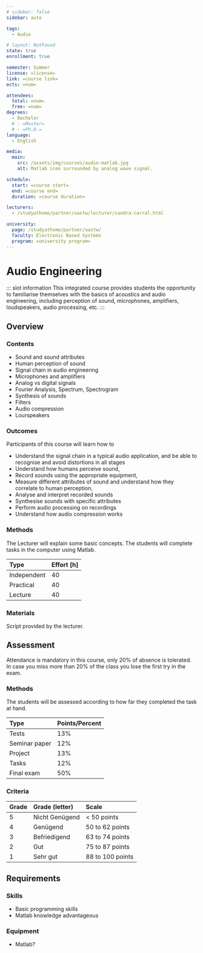 ```yaml
---
# sidebar: false
sidebar: auto

tags:
  - Audio

# layout: NotFound
state: true
enrollment: true

semester: Summer
license: =license=
link: =course link=
ects: =num=

attendees:
  total: =num=
  free: =num=
degrees:
  - Bachelor
  # - =Master=
  # - =Ph.D.=
language:
  - English

media:
  main:
    src: /assets/img/courses/audio-matlab.jpg
    alt: Matlab icon surrounded by analog wave signal.

schedule:
  start: =course start=
  end: =course end=
  duration: =course duration=

lecturers:
  - /studyathome/partner/uastw/lecturer/sandra-carral.html

university:
  page: /studyathome/partner/uastw/
  faculty: Electronic Based Systems
  program: =university program=
---
```


# Audio Engineering

::: slot information
This integrated course provides students the opportunity to familiarise themselves with the basics of acoustics and audio engineering, including perception of sound, microphones, amplifiers, loudspeakers, audio processing, etc. 
:::

## Overview

### Contents

- Sound and sound attributes
- Human perception of sound
- Signal chain in audio engineering
- Microphones and amplifiers
- Analog vs digital signals
- Fourier Analysis, Spectrum, Spectrogram
- Synthesis of sounds
- Filters
- Audio compression
- Lourspeakers

### Outcomes

Participants of this course will learn how to

- Understand the signal chain in a typical audio application, and be able to recognise and avoid distortions in all stages
- Understand how humans perceive sound,
- Record sounds using the appropriate equipment,
- Measure different attributes of sound and understand how they correlate to human perception,
- Analyse and interpret recorded sounds
- Synthesise sounds with specific attributes
- Perform audio processing on recordings
- Understand how audio compression works

### Methods

The Lecturer will explain some basic concepts.
The students will complete tasks in the computer using Matlab.

| Type        | Effort \[h\] |
| :---------- | :----------- |
| Independent | 40           |
| Practical   | 40           |
| Lecture     | 40           |

### Materials

Script provided by the lecturer.

## Assessment

Attendance is mandatory in this course, only 20% of absence is tolerated. In case you miss more than 20% of the class you lose the first try in the exam.

### Methods

The students will be assessed according to how far they completed the task at hand.

| Type          | Points/Percent |
| :------------ | :------------- |
| Tests         | 13%            |
| Seminar paper | 12%            |
| Project       | 13%            |
| Tasks         | 12%            |
| Final exam    | 50%            |

### Criteria

| Grade | Grade (letter) | Scale            |
| :---- | :------------- | :--------------- |
| 5     | Nicht Genügend | < 50 points      |
| 4     | Genügend       | 50 to 62 points  |
| 3     | Befriedigend   | 63 to 74 points  |
| 2     | Gut            | 75 to 87 points  |
| 1     | Sehr gut       | 88 to 100 points |

## Requirements


### Skills

- Basic programming skills
- Matlab knowledge advantageous

### Equipment

- Matlab?
